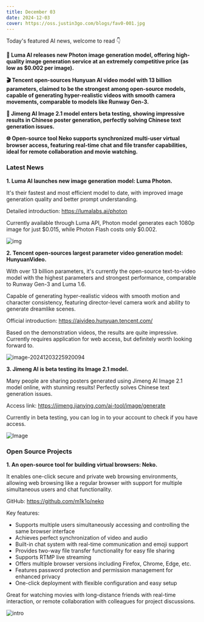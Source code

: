 ```yaml
---
title: December 03
date: 2024-12-03
cover: https://oss.justin3go.com/blogs/fav0-001.jpg
---
```


Today's featured AI news, welcome to read 👇

**🚀 Luma AI releases new Photon image generation model, offering high-quality image generation service at an extremely competitive price (as low as $0.002 per image).**

**🎬 Tencent open-sources Hunyuan AI video model with 13 billion parameters, claimed to be the strongest among open-source models, capable of generating hyper-realistic videos with smooth camera movements, comparable to models like Runway Gen-3.**

**🎨 Jimeng AI Image 2.1 model enters beta testing, showing impressive results in Chinese poster generation, perfectly solving Chinese text generation issues.**

**🌐 Open-source tool Neko supports synchronized multi-user virtual browser access, featuring real-time chat and file transfer capabilities, ideal for remote collaboration and movie watching.**



### Latest News

**1. Luma AI launches new image generation model: Luma Photon.**

It's their fastest and most efficient model to date, with improved image generation quality and better prompt understanding.

Detailed introduction: https://lumalabs.ai/photon

Currently available through Luma API, Photon model generates each 1080p image for just $0.015, while Photon Flash costs only $0.002.

![img](https://framerusercontent.com/images/4LonKpQ2r0GEeIFQ1QXvclZyE.jpg)



**2. Tencent open-sources largest parameter video generation model: HunyuanVideo.**

With over 13 billion parameters, it's currently the open-source text-to-video model with the highest parameters and strongest performance, comparable to Runway Gen-3 and Luma 1.6.

Capable of generating hyper-realistic videos with smooth motion and character consistency, featuring director-level camera work and ability to generate dreamlike scenes.

Official introduction: https://aivideo.hunyuan.tencent.com/

Based on the demonstration videos, the results are quite impressive. Currently requires application for web access, but definitely worth looking forward to.

![image-20241203225920094](https://cdn.jsdelivr.net/gh/freelander/oss@master/ai-daily/2024-12-03/image-20241203225920094.png)



**3. Jimeng AI is beta testing its Image 2.1 model.**

Many people are sharing posters generated using Jimeng AI Image 2.1 model online, with stunning results! Perfectly solves Chinese text generation issues.

Access link: https://jimeng.jianying.com/ai-tool/image/generate

Currently in beta testing, you can log in to your account to check if you have access.

![Image](https://cdn.jsdelivr.net/gh/freelander/oss@master/ai-daily/2024-12-03/Gdy8aVvagAA3eVr.jpeg)



### Open Source Projects

**1. An open-source tool for building virtual browsers: Neko.**

It enables one-click secure and private web browsing environments, allowing web browsing like a regular browser with support for multiple simultaneous users and chat functionality.

GitHub: https://github.com/m1k1o/neko

Key features:

- Supports multiple users simultaneously accessing and controlling the same browser interface
- Achieves perfect synchronization of video and audio
- Built-in chat system with real-time communication and emoji support
- Provides two-way file transfer functionality for easy file sharing
- Supports RTMP live streaming
- Offers multiple browser versions including Firefox, Chrome, Edge, etc.
- Features password protection and permission management for enhanced privacy
- One-click deployment with flexible configuration and easy setup

Great for watching movies with long-distance friends with real-time interaction, or remote collaboration with colleagues for project discussions.

![intro](https://cdn.jsdelivr.net/gh/freelander/oss@master/ai-daily/2024-12-03/intro.gif)